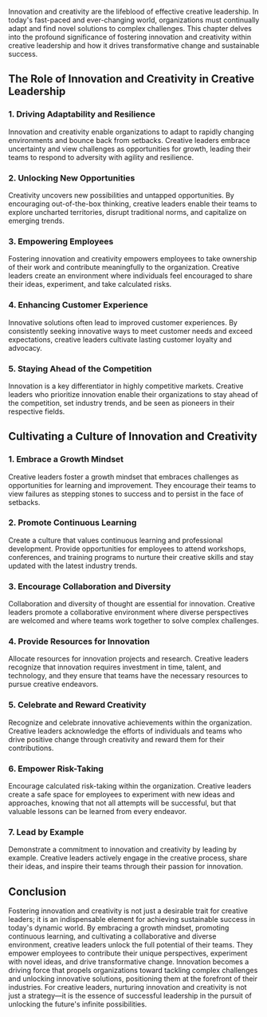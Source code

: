 
Innovation and creativity are the lifeblood of effective creative leadership. In today's fast-paced and ever-changing world, organizations must continually adapt and find novel solutions to complex challenges. This chapter delves into the profound significance of fostering innovation and creativity within creative leadership and how it drives transformative change and sustainable success.

## The Role of Innovation and Creativity in Creative Leadership

### 1\. **Driving Adaptability and Resilience**

Innovation and creativity enable organizations to adapt to rapidly changing environments and bounce back from setbacks. Creative leaders embrace uncertainty and view challenges as opportunities for growth, leading their teams to respond to adversity with agility and resilience.

### 2\. **Unlocking New Opportunities**

Creativity uncovers new possibilities and untapped opportunities. By encouraging out-of-the-box thinking, creative leaders enable their teams to explore uncharted territories, disrupt traditional norms, and capitalize on emerging trends.

### 3\. **Empowering Employees**

Fostering innovation and creativity empowers employees to take ownership of their work and contribute meaningfully to the organization. Creative leaders create an environment where individuals feel encouraged to share their ideas, experiment, and take calculated risks.

### 4\. **Enhancing Customer Experience**

Innovative solutions often lead to improved customer experiences. By consistently seeking innovative ways to meet customer needs and exceed expectations, creative leaders cultivate lasting customer loyalty and advocacy.

### 5\. **Staying Ahead of the Competition**

Innovation is a key differentiator in highly competitive markets. Creative leaders who prioritize innovation enable their organizations to stay ahead of the competition, set industry trends, and be seen as pioneers in their respective fields.

## Cultivating a Culture of Innovation and Creativity

### 1\. **Embrace a Growth Mindset**

Creative leaders foster a growth mindset that embraces challenges as opportunities for learning and improvement. They encourage their teams to view failures as stepping stones to success and to persist in the face of setbacks.

### 2\. **Promote Continuous Learning**

Create a culture that values continuous learning and professional development. Provide opportunities for employees to attend workshops, conferences, and training programs to nurture their creative skills and stay updated with the latest industry trends.

### 3\. **Encourage Collaboration and Diversity**

Collaboration and diversity of thought are essential for innovation. Creative leaders promote a collaborative environment where diverse perspectives are welcomed and where teams work together to solve complex challenges.

### 4\. **Provide Resources for Innovation**

Allocate resources for innovation projects and research. Creative leaders recognize that innovation requires investment in time, talent, and technology, and they ensure that teams have the necessary resources to pursue creative endeavors.

### 5\. **Celebrate and Reward Creativity**

Recognize and celebrate innovative achievements within the organization. Creative leaders acknowledge the efforts of individuals and teams who drive positive change through creativity and reward them for their contributions.

### 6\. **Empower Risk-Taking**

Encourage calculated risk-taking within the organization. Creative leaders create a safe space for employees to experiment with new ideas and approaches, knowing that not all attempts will be successful, but that valuable lessons can be learned from every endeavor.

### 7\. **Lead by Example**

Demonstrate a commitment to innovation and creativity by leading by example. Creative leaders actively engage in the creative process, share their ideas, and inspire their teams through their passion for innovation.

## Conclusion

Fostering innovation and creativity is not just a desirable trait for creative leaders; it is an indispensable element for achieving sustainable success in today's dynamic world. By embracing a growth mindset, promoting continuous learning, and cultivating a collaborative and diverse environment, creative leaders unlock the full potential of their teams. They empower employees to contribute their unique perspectives, experiment with novel ideas, and drive transformative change. Innovation becomes a driving force that propels organizations toward tackling complex challenges and unlocking innovative solutions, positioning them at the forefront of their industries. For creative leaders, nurturing innovation and creativity is not just a strategy—it is the essence of successful leadership in the pursuit of unlocking the future's infinite possibilities.
